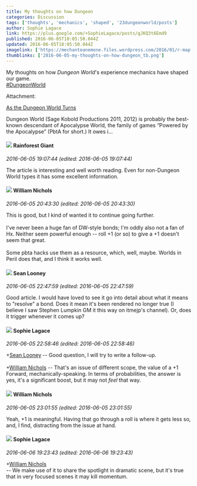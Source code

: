 ```yaml
---
title: My thoughts on how Dungeon
categories: Discussion
tags: ['thoughts', 'mechanics', 'shaped', '23dungeonworld/posts']
author: Sophie Lagace
link: https://plus.google.com/+SophieLagace/posts/gJKQ3t6Emd9
published: 2016-06-05T18:05:50.044Z
updated: 2016-06-05T18:05:50.044Z
imagelink: ['https://mechanteanemone.files.wordpress.com/2016/01/r-map.jpg?w=863&h=580']
thumblinks: ['2016-06-05-my-thoughts-on-how-dungeon_tb.png']
---
```


My thoughts on how <i>Dungeon World</i>&#39;s experience mechanics have shaped our game.<br /><a rel="nofollow" class="ot-hashtag" href="https://plus.google.com/s/%23DungeonWorld/posts">#DungeonWorld</a>


Attachment:

<a href='https://mechanteanemone.wordpress.com/2016/06/05/as-the-dungeon-world-turns/'>As the Dungeon World Turns</a>


Dungeon World (Sage Kobold Productions 2011, 2012) is probably the best-known descendant of Apocalypse World, the family of games “Powered by the Apocalypse” (PbtA for short.) It owes i…
<div id='comment z12genh5fnmbxpyje04cjpsrfmychprgbig'>
  <h4><img src='{{site.baseurl}}//images/avatars/114039531795705017559_photo.jpg'> Rainforest Giant</h4>
      <p><cite>2016-06-05 19:07:44 (edited: 2016-06-05 19:07:44)</cite></p>
        <p>The article is interesting and well worth reading. Even for non-Dungeon World types it has some excellent information.</p>
</div>
        

<div id='comment z12genh5fnmbxpyje04cjpsrfmychprgbig'>
  <h4><img src='{{site.baseurl}}//images/avatars/116087077877793003074_photo.jpg'> William Nichols</h4>
      <p><cite>2016-06-05 20:43:30 (edited: 2016-06-05 20:43:30)</cite></p>
        <p>This is good, but I kind of wanted it to continue going further.<br /><br />I&#39;ve never been a huge fan of DW-style bonds; I&#39;m oddly also not a fan of Hx. Neither seem powerful enough -- roll +1 (or so) to give a +1 doesn&#39;t seem that great.<br /><br />Some pbta hacks use them as a resource, which, well, maybe. Worlds in Peril does that, and I think it works well.</p>
</div>
        

<div id='comment z12genh5fnmbxpyje04cjpsrfmychprgbig'>
  <h4><img src='{{site.baseurl}}//images/avatars/109260972601537190800_photo.jpg'> Sean Looney</h4>
      <p><cite>2016-06-05 22:47:59 (edited: 2016-06-05 22:47:59)</cite></p>
        <p>Good article. I would have loved to see it go into detail about what it means to &quot;resolve&quot; a bond. Does it mean it&#39;s been rendered no longer true (I believe I saw Stephen Lumpkin GM it this way on itmejp&#39;s channel). Or, does it trigger whenever it comes up?</p>
</div>
        

<div id='comment z12genh5fnmbxpyje04cjpsrfmychprgbig'>
  <h4><img src='{{site.baseurl}}//images/avatars/109519159272220299318_photo.jpg'> Sophie Lagace</h4>
      <p><cite>2016-06-05 22:58:46 (edited: 2016-06-05 22:58:46)</cite></p>
        <p><span class="proflinkWrapper"><span class="proflinkPrefix">+</span><a class="proflink" href="https://plus.google.com/109260972601537190800" oid="109260972601537190800">Sean Looney</a></span> -- Good question, I will try to write a follow-up.<br /><br /><span class="proflinkWrapper"><span class="proflinkPrefix">+</span><a class="proflink" href="https://plus.google.com/116087077877793003074" oid="116087077877793003074">William Nichols</a></span> -- That&#39;s an issue of different scope, the value of a +1 Forward, mechanically-speaking. In terms of probabilities, the answer is yes, it&#39;s a significant boost, but it may not <i>feel</i> that way.</p>
</div>
        

<div id='comment z12genh5fnmbxpyje04cjpsrfmychprgbig'>
  <h4><img src='{{site.baseurl}}//images/avatars/116087077877793003074_photo.jpg'> William Nichols</h4>
      <p><cite>2016-06-05 23:01:55 (edited: 2016-06-05 23:01:55)</cite></p>
        <p>Yeah, +1 is meaningful. Having that go through a roll is where it gets less so, and, I find, distracting from the issue at hand.</p>
</div>
        

<div id='comment z12genh5fnmbxpyje04cjpsrfmychprgbig'>
  <h4><img src='{{site.baseurl}}//images/avatars/109519159272220299318_photo.jpg'> Sophie Lagace</h4>
      <p><cite>2016-06-06 19:23:43 (edited: 2016-06-06 19:23:43)</cite></p>
        <p><span class="proflinkWrapper"><span class="proflinkPrefix">+</span><a class="proflink" href="https://plus.google.com/116087077877793003074" oid="116087077877793003074">William Nichols</a></span><br />-- We make use of it to share the spotlight in dramatic scene, but it&#39;s true that in very focused scenes it may kill momentum.</p>
</div>
        